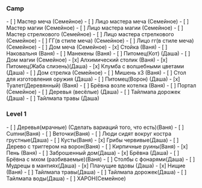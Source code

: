 <h3>Camp</h3>
- [ ] Мастер меча (Семейное)
- [ ] Лицо мастера меча (Семейное)
- [ ] Мастер магии (Семейное)
- [ ] Лицо мастера магии (Семейное)
- [ ] Мастер стрелкового (Семейное)
- [ ] Лицо мастера стрелкового (Семейное)
- [ ] ГГ(в стиле меча) (Семейное)
- [ ] Лицо гг(в стиле меча) (Семейное)
- [ ] Дом меча (Семейное)
- [x] Стойка (Ваня)
- [ ] Наковальня (Ваня)
- [ ] Манекены (Ваня)
- [ ] Питомец(Кот) (Даша)
- [ ] Дом магии (Семейное)
- [x] Алхимический столик (Ваня)
- [x] Питомец(Жаба слизень)(Даша)
- [x] Клумба с волшебными цветами (Даша)
- [ ] Дом стрелка (Семейное)
- [ ] Мишень х3 (Ваня)
- [ ] Стол для изготовления оружия (Даша)
- [ ] Питомец(Ворон) (Даша)
- [x] Туалет(Деревянный) (Ваня)
- [ ] Брёвна возле котелка (Ваня)
- [ ] Портал (Семейное)
- [ ] Деревья (весёлые) (Даша)
- [ ] Тайлмапа дорожек (Даша)
- [ ] Тайлмапа травы (Даша)
<h3>Level 1</h3>
- [ ] Деревья(мрачные) (Сделать вариаций того, что есть)(Ваня)
- [ ] Cumни(Ваня)
- [ ] Веточки(Ваня)
- [ ] Люди сидят вокруг костра грустные(Даша) 
- [ ] Кусты(Ваня)
- [x] Грибы червивые(Даша)
- [ ] Дерево с триггером на ворон(Ваня)
- [ ] Кирпичные руины(Ваня)
- [x] Пень (Ваня)
- [ ] Заброшенный дом(Даша)
- [x] Брёвна (Даша)
- [ ] Брёвна с мхом (разбиваемые)(Ваня)
- [ ] Столбы с фонарями(Даша)
- [ ] Мудрецы в мантиях(Даша)
- [x] Плачущие вдовы (Даша)
- [x] Нищие (Ваня)
- [ ] Тайлмапа травы(Даша)
- [ ] Тайлмапа дорожек(Даша)
- [ ] Тайлмапа воды(Даша)
- [ ] ХАРОН(Семейное)